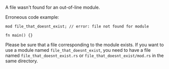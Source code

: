 A file wasn't found for an out-of-line module.

Erroneous code example:

```compile_fail,E0583
mod file_that_doesnt_exist; // error: file not found for module

fn main() {}
```

Please be sure that a file corresponding to the module exists. If you
want to use a module named `file_that_doesnt_exist`, you need to have a file
named `file_that_doesnt_exist.rs` or `file_that_doesnt_exist/mod.rs` in the
same directory.
